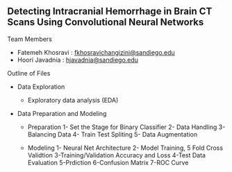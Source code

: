 ## Detecting Intracranial Hemorrhage in Brain CT Scans Using Convolutional Neural Networks
Team Members

* Fatemeh Khosravi : fkhosravichangizini@sandiego.edu
* Hoori Javadnia : hjavadnia@sandiego.edu

Outline of Files
 * Data Exploration 
    -  Exploratory data analysis (EDA)

 * Data Preparation and Modeling
    - Preparation
        1- Set the Stage for Binary Classifier
        2-  Data Handling
        3-  Balancing Data
        4-  Train Test Spliting
        5-  Data Augmentation

    - Modeling
        1- Neural Net Architecture
        2- Model Training, 5 Fold Cross Validtion
        3-Training/Validation Accuracy and Loss
        4-Test Data Evaluation
        5-Prdiction
        6-Confusion Matrix
        7-ROC Curve
